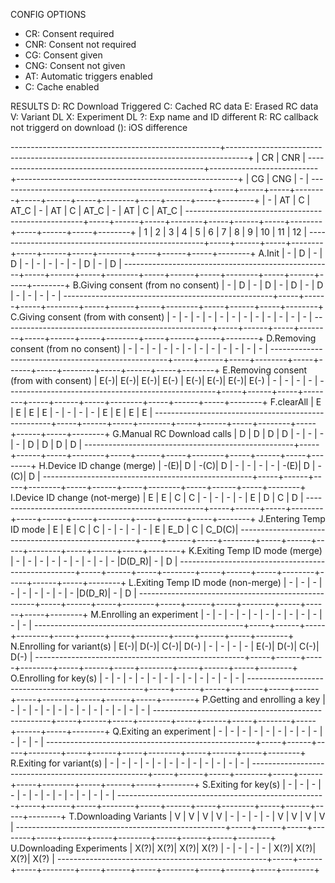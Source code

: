 CONFIG OPTIONS
* CR: Consent required
* CNR: Consent not required
* CG: Consent given
* CNG: Consent not given
* AT: Automatic triggers enabled
* C: Cache enabled

RESULTS
D: RC Download Triggered
C: Cached RC data
E: Erased RC data
V: Variant DL
X: Experiment DL
?: Exp name and ID different
R: RC callback not triggerd on download
(): iOS difference

----------------------------------------------------+-----------------------------------------------------------------------------------+
                                                    |                          CR                           |           CNR             |
----------------------------------------------------+---------------------------+-------------------------------------------------------+
                                                    |            CG             |           CNG             |            -              |
----------------------------------------------------+-----+------+-----+--------+-----+------+-----+--------+-----+------+-----+--------+
                                                    |  -  |  AT  |  C  |  AT_C  |  -  |  AT  |  C  |  AT_C  |  -  |  AT  |  C  |  AT_C  |
----------------------------------------------------+-----+------+-----+--------+-----+------+-----+--------+-----+------+-----+--------+
                                                    |  1  |  2   |  3  |   4    |  5  |  6   |  7  |   8    |  9  |  10  | 11  |   12   |
----------------------------------------------------+-----+------+-----+--------+-----+------+-----+--------+-----+------+-----+--------+
A.Init                                              |  -  |  D   |  -  |   D    |  -  |  -   |  -  |   -    |  -  |  D   |  -  |   D    |
----------------------------------------------------+-----+------+-----+--------+-----+------+-----+--------+-----+------+-----+--------+
B.Giving consent (from no consent)                  |  -  |  D   |  -  |   D    |  -  |  D   |  -  |   D    |  -  |  -   |  -  |   -    |
----------------------------------------------------+-----+------+-----+--------+-----+------+-----+--------+-----+------+-----+--------+
C.Giving consent (from with consent)                |  -  |  -   |  -  |   -    |  -  |  -   |  -  |   -    |  -  |  -   |  -  |   -    |
----------------------------------------------------+-----+------+-----+--------+-----+------+-----+--------+-----+------+-----+--------+
D.Removing consent (from no consent)                |  -  |  -   |  -  |   -    |  -  |  -   |  -  |   -    |  -  |  -   |  -  |   -    |
----------------------------------------------------+-----+------+-----+--------+-----+------+-----+--------+-----+------+-----+--------+
E.Removing consent (from with consent)              | E(-)|  E(-)| E(-)|  E(-)  | E(-)|  E(-)| E(-)|   E(-) |  -  |  -   |  -  |   -    |
----------------------------------------------------+-----+------+-----+--------+-----+------+-----+--------+-----+------+-----+--------+
F.clearAll                                          |  E  |  E   |  E  |   E    |  -  |  -   |  -  |   -    |  E  |  E   |  E  |   E    |
----------------------------------------------------+-----+------+-----+--------+-----+------+-----+--------+-----+------+-----+--------+
G.Manual RC Download calls                          |  D  |  D   |  D  |   D    |  -  |  -   |  -  |   -    |  D  |  D   |  D  |   D    |
----------------------------------------------------+-----+------+-----+--------+-----+------+-----+--------+-----+------+-----+--------+
H.Device ID change (merge)                          | -(E)|  D   | -(C)|   D    |  -  |  -   |  -  |   -    | -(E)|  D   | -(C)|   D    |
----------------------------------------------------+-----+------+-----+--------+-----+------+-----+--------+-----+------+-----+--------+
I.Device ID change (not-merge)                      |  E  |  E   |  C  |   C    |  -  |  -   |  -  |   -    |  E  |  D   |  C  |   D    |
----------------------------------------------------+-----+------+-----+--------+-----+------+-----+--------+-----+------+-----+--------+
J.Entering Temp ID mode                             |  E  |  E   |  C  |   C    |  -  |  -   |  -  |   -    |  E  | E_D  |  C  |  C_D(C)|
----------------------------------------------------+-----+------+-----+--------+-----+------+-----+--------+-----+------+-----+--------+
K.Exiting Temp ID mode (merge)                      |  -  |  -   |  -  |   -    |  -  |  -   |  -  |   -    |  -  |D(D_R)|  -  |   D    |
----------------------------------------------------+-----+------+-----+--------+-----+------+-----+--------+-----+------+-----+--------+
L.Exiting Temp ID mode (non-merge)                  |  -  |  -   |  -  |   -    |  -  |  -   |  -  |   -    |  -  |D(D_R)|  -  |   D    |
----------------------------------------------------+-----+------+-----+--------+-----+------+-----+--------+-----+------+-----+--------+
M.Enrolling an experiment                           |  -  |  -   |  -  |   -    |  -  |  -   |  -  |   -    |  -  |  -   |  -  |   -    |
----------------------------------------------------+-----+------+-----+--------+-----+------+-----+--------+-----+------+-----+--------+
N.Enrolling for variant(s)                          | E(-)|  D(-)| C(-)|   D(-) |  -  |  -   |  -  |   -    | E(-)|  D(-)| C(-)|   D(-) |
----------------------------------------------------+-----+------+-----+--------+-----+------+-----+--------+-----+------+-----+--------+
O.Enrolling for key(s)                              |  -  |  -   |  -  |   -    |  -  |  -   |  -  |   -    |  -  |  -   |  -  |   -    |
----------------------------------------------------+-----+------+-----+--------+-----+------+-----+--------+-----+------+-----+--------+
P.Getting and enrolling a key                       |  -  |  -   |  -  |   -    |  -  |  -   |  -  |   -    |  -  |  -   |  -  |   -    |
----------------------------------------------------+-----+------+-----+--------+-----+------+-----+--------+-----+------+-----+--------+
Q.Exiting an experiment                             |  -  |  -   |  -  |   -    |  -  |  -   |  -  |   -    |  -  |  -   |  -  |   -    |
----------------------------------------------------+-----+------+-----+--------+-----+------+-----+--------+-----+------+-----+--------+
R.Exiting for variant(s)                            |  -  |  -   |  -  |   -    |  -  |  -   |  -  |   -    |  -  |  -   |  -  |   -    |
----------------------------------------------------+-----+------+-----+--------+-----+------+-----+--------+-----+------+-----+--------+
S.Exiting for key(s)                                |  -  |  -   |  -  |   -    |  -  |  -   |  -  |   -    |  -  |  -   |  -  |   -    |
----------------------------------------------------+-----+------+-----+--------+-----+------+-----+--------+-----+------+-----+--------+
T.Downloading Variants                              |  V  |  V   |  V  |   V    |  -  |  -   |  -  |   -    |  V  |  V   |  V  |   V    |
----------------------------------------------------+-----+------+-----+--------+-----+------+-----+--------+-----+------+-----+--------+
U.Downloading Experiments                           | X(?)|  X(?)| X(?)|   X(?) |  -  |  -   |  -  |   -    | X(?)|  X(?)| X(?)|   X(?) |
----------------------------------------------------+-----+------+-----+--------+-----+------+-----+--------+-----+------+-----+--------+
